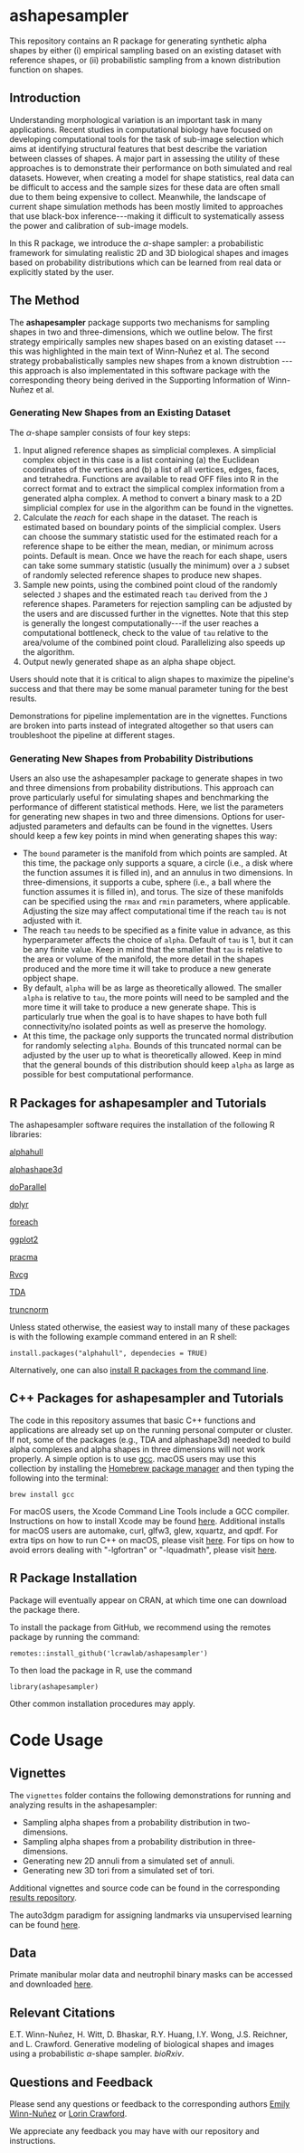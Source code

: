 # ashapesampler

This repository contains an R package for generating synthetic alpha shapes by either (i) empirical sampling based on an existing dataset with reference shapes, or (ii) probabilistic sampling from a known distribution function on shapes.

## Introduction

Understanding morphological variation is an important task in many applications. Recent studies in computational biology have focused on developing computational tools for the task of sub-image selection which aims at identifying structural features that best describe the variation between classes of shapes. A major part in assessing the utility of these approaches is to demonstrate their performance on both simulated and real datasets. However, when creating a model for shape statistics, real data can be difficult to access and the sample sizes for these data are often small due to them being expensive to collect. Meanwhile, the landscape of current shape simulation methods has been mostly limited to approaches that use black-box inference---making it difficult to systematically assess the power and calibration of sub-image models.

In this R package, we introduce the $\alpha$-shape sampler: a probabilistic framework for simulating realistic 2D and 3D biological shapes and images based on probability distributions which can be learned from real data or explicitly stated by the user.

## The Method

The **ashapesampler** package supports two mechanisms for sampling shapes in two and three-dimensions, which we outline below. The first strategy empirically samples new shapes based on an existing dataset --- this was highlighted in the main text of Winn-Nuñez et al. The second strategy probabalistically samples new shapes from a known distrubtion --- this approach is also implementated in this software package with the corresponding theory being derived in the Supporting Information of Winn-Nuñez et al. 

### Generating New Shapes from an Existing Dataset

The $\alpha$-shape sampler consists of four key steps:
1. Input aligned reference shapes as simplicial complexes. A simplicial complex object in this case is a list containing (a) the Euclidean coordinates of the vertices and (b) a list of all vertices, edges, faces, and tetrahedra. Functions are available to read OFF files into R in the correct format and to extract the simplical complex information from a generated alpha complex. A method to convert a binary mask to a 2D simplicial complex for use in the algorithm can be found in the vignettes. 
2. Calculate the _reach_ for each shape in the dataset. The reach is estimated based on boundary points of the simplicial complex. Users can choose the summary statistic used for the estimated reach for a reference shape to be either the mean, median, or minimum across points. Default is mean. Once we have the reach for each shape, users can take some summary statistic (usually the minimum) over a `J` subset of randomly selected reference shapes to produce new shapes.
3. Sample new points, using the combined point cloud of the randomly selected `J` shapes and the estimated reach `tau` derived from the `J` reference shapes. Parameters for rejection sampling can be adjusted by the users and are discussed further in the vignettes. Note that this step is generally the longest computationally---if the user reaches a computational bottleneck, check to the value of `tau` relative to the area/volume of the combined point cloud. Parallelizing also speeds up the algorithm.
4. Output newly generated shape as an alpha shape object.

Users should note that it is critical to align shapes to maximize the pipeline's success and that there may be some manual parameter tuning for the best results. 

Demonstrations for pipeline implementation are in the vignettes. Functions are broken into parts instead of integrated altogether so that users can troubleshoot the pipeline at different stages. 

### Generating New Shapes from Probability Distributions

Users an also use the ashapesampler package to generate shapes in two and three dimensions from probability distributions. This approach can prove particularly useful for simulating shapes and benchmarking the performance of different statistical methods. Here, we list the parameters for generating new shapes in two and three dimensions. Options for user-adjusted parameters and defaults can be found in the vignettes. Users should keep a few key points in mind when generating shapes this way:
* The ``bound`` parameter is the manifold from which points are sampled. At this time, the package only supports a square, a circle (i.e., a disk where the function assumes it is filled in), and an annulus in two dimensions. In three-dimensions, it supports a cube, sphere (i.e., a ball where the function assumes it is filled in), and torus. The size of these manifolds can be specified using the ``rmax`` and ``rmin`` parameters, where applicable. Adjusting the size may affect computational time if the reach ``tau`` is not adjusted with it.
* The reach ``tau`` needs to be specified as a finite value in advance, as this hyperparameter affects the choice of ``alpha``. Default of ``tau`` is 1, but it can be any finite value. Keep in mind that the smaller that ``tau`` is relative to the area or volume of the manifold, the more detail in the shapes produced and the more time it will take to produce a new generate opbject shape.
* By default, ``alpha`` will be as large as theoretically allowed. The smaller ``alpha`` is relative to ``tau``, the more points will need to be sampled and the more time it will take to produce a new generate shape. This is particularly true when the goal is to have shapes to have both full connectivity/no isolated points as well as preserve the homology.
* At this time, the package only supports the truncated normal distribution for randomly selecting ``alpha``. Bounds of this truncated normal can be adjusted by the user up to what is theoretically allowed. Keep in mind that the general bounds of this distribution should keep ``alpha`` as large as possible for best computational performance.

## R Packages for ashapesampler and Tutorials

The ashapesampler software requires the installation of the following R libraries:

[alphahull](https://cran.r-project.org/package=alphahull)

[alphashape3d](https://cran.r-project.org/package=alphashape3d)

[doParallel](https://cran.r-project.org/package=doParallel)

[dplyr](https://cran.r-project.org/package=dplyr)

[foreach](https://cran.r-project.org/package=foreach)

[ggplot2](https://cran.r-project.org/package=ggplot2)

[pracma](https://cran.r-project.org/package=pracma)

[Rvcg](https://cran.r-project.org/package=Rvcg)

[TDA](https://cran.r-project.org/package=TDA)

[truncnorm](https://cran.r-project.org/package=truncnorm)

Unless stated otherwise, the easiest way to install many of these packages is with the following example command entered in an R shell:

    install.packages("alphahull", dependecies = TRUE)

Alternatively, one can also [install R packages from the command line](https://cran.r-project.org/doc/manuals/r-release/R-admin.html#Installing-packages).

## C++ Packages for ashapesampler and Tutorials

The code in this repository assumes that basic C++ functions and applications are already set up on the running personal computer or cluster. If not, some of the packages (e.g., TDA and alphashape3d) needed to build alpha complexes and alpha shapes in three dimensions will not work properly. A simple option is to use [gcc](https://gcc.gnu.org/). macOS users may use this collection by installing the [Homebrew package manager](https://brew.sh/index.html) and then typing the following into the terminal:

    brew install gcc

For macOS users, the Xcode Command Line Tools include a GCC compiler. Instructions on how to install Xcode may be found [here](http://railsapps.github.io/xcode-command-line-tools.html). Additional installs for macOS users are automake, curl, glfw3, glew, xquartz, and qpdf. For extra tips on how to run C++ on macOS, please visit [here](http://seananderson.ca/2013/11/18/rcpp-mavericks.html). For tips on how to avoid errors dealing with "-lgfortran" or "-lquadmath", please visit [here](https://thecoatlessprofessor.com/programming/rcpp-rcpparmadillo-and-os-x-mavericks-lgfortran-and-lquadmath-error/).

## R Package Installation

Package will eventually appear on CRAN, at which time one can download the package there.

To install the package from GitHub, we recommend using the remotes package by running the command:

	remotes::install_github('lcrawlab/ashapesampler')

To then load the package in R, use the command

	library(ashapesampler)

Other common installation procedures may apply.

# Code Usage

## Vignettes

The `vignettes` folder contains the following demonstrations for running and analyzing results in the ashapesampler: 

* Sampling alpha shapes from a probability distribution in two-dimensions.
* Sampling alpha shapes from a probability distribution in three-dimensions.
* Generating new 2D annuli from a simulated set of annuli.
* Generating new 3D tori from a simulated set of tori.

Additional vignettes and source code can be found in the corresponding [results repository](https://github.com/lcrawlab/ashapesampler_paper_results).

  
The auto3dgm paradigm for assigning landmarks via unsupervised learning can be found [here](https://toothandclaw.github.io/).

## Data 

Primate manibular molar data and neutrophil binary masks can be accessed and downloaded [here](https://dataverse.harvard.edu/dataset.xhtml?persistentId=doi:10.7910/DVN/K9A0EG&faces-redirect=true).

## Relevant Citations

E.T. Winn-Nuñez, H. Witt, D. Bhaskar, R.Y. Huang, I.Y. Wong, J.S. Reichner, and L. Crawford. Generative modeling of biological shapes and images using a probabilistic $\alpha$-shape sampler. _bioRxiv_.

## Questions and Feedback

Please send any questions or feedback to the corresponding authors [Emily Winn-Nuñez](mailto:emily_winn-nunez@brown.edu) or [Lorin Crawford](mailto:lcrawford@microsoft.com).

We appreciate any feedback you may have with our repository and instructions.
